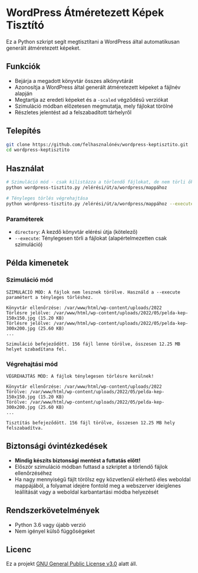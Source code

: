 # WordPress Átméretezett Képek Tisztító

Ez a Python szkript segít megtisztítani a WordPress által automatikusan generált átméretezett képeket.

## Funkciók

- Bejárja a megadott könyvtár összes alkönyvtárát
- Azonosítja a WordPress által generált átméretezett képeket a fájlnév alapján
- Megtartja az eredeti képeket és a `-scaled` végződésű verziókat
- Szimuláció módban előzetesen megmutatja, mely fájlokat törölné
- Részletes jelentést ad a felszabadított tárhelyről

## Telepítés

```bash
git clone https://github.com/felhasznalónév/wordpress-keptisztito.git
cd wordpress-keptisztito
```

## Használat

```bash
# Szimuláció mód - csak kilistázza a törlendő fájlokat, de nem törli őket
python wordpress-tisztito.py /elérési/út/a/wordpress/mappához

# Tényleges törlés végrehajtása
python wordpress-tisztito.py /elérési/út/a/wordpress/mappához --execute
```

### Paraméterek

- `directory`: A kezdő könyvtár elérési útja (kötelező)
- `--execute`: Ténylegesen törli a fájlokat (alapértelmezetten csak szimuláció)

## Példa kimenetek

### Szimuláció mód
```
SZIMULÁCIÓ MÓD: A fájlok nem lesznek törölve. Használd a --execute paramétert a tényleges törléshez.

Könyvtár ellenőrzése: /var/www/html/wp-content/uploads/2022
Törlésre jelölve: /var/www/html/wp-content/uploads/2022/05/pelda-kep-150x150.jpg (15.20 KB)
Törlésre jelölve: /var/www/html/wp-content/uploads/2022/05/pelda-kep-300x200.jpg (25.60 KB)
...

Szimuláció befejeződött. 156 fájl lenne törölve, összesen 12.25 MB helyet szabadítana fel.
```

### Végrehajtási mód
```
VÉGREHAJTÁS MÓD: A fájlok ténylegesen törlésre kerülnek!

Könyvtár ellenőrzése: /var/www/html/wp-content/uploads/2022
Törölve: /var/www/html/wp-content/uploads/2022/05/pelda-kep-150x150.jpg (15.20 KB)
Törölve: /var/www/html/wp-content/uploads/2022/05/pelda-kep-300x200.jpg (25.60 KB)
...

Tisztítás befejeződött. 156 fájl törölve, összesen 12.25 MB hely felszabadítva.
```

## Biztonsági óvintézkedések

- **Mindig készíts biztonsági mentést a futtatás előtt!**
- Először szimuláció módban futtasd a szkriptet a törlendő fájlok ellenőrzéséhez
- Ha nagy mennyiségű fájlt törölsz egy közvetlenül elérhető éles weboldal mappájából, a folyamat idejére fontold meg a webszerver ideiglenes leállítását vagy a weboldal karbantartási módba helyezését

## Rendszerkövetelmények

- Python 3.6 vagy újabb verzió
- Nem igényel külső függőségeket

## Licenc

Ez a projekt [GNU General Public License v3.0](LICENSE) alatt áll.
